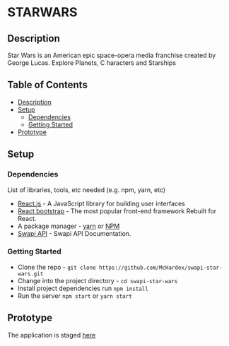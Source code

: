 # STARWARS


## Description
Star Wars is an American epic space-opera media franchise created by George Lucas. Explore Planets, C
haracters and Starships

## Table of Contents

- [Description](#description)
- [Setup](#setup)
  - [Dependencies](#dependencies)
  - [Getting Started](#getting-started)
- [Prototype](#prototype)


## Setup

### Dependencies

List of libraries, tools, etc needed (e.g. npm, yarn, etc)

- [React.js](https://reactjs.org/) - A JavaScript library for building user interfaces
- [React bootstrap](https://react-bootstrap.github.io//) - The most popular front-end framework Rebuilt for React.
- A package manager - [yarn](https://yarnpkg.com/lang/en/) or [NPM](https://www.npmjs.com/)
- [Swapi API](https://swapi.co/) - Swapi API Documentation.

### Getting Started

- Clone the repo - `git clone https://github.com/McHardex/swapi-star-wars.git`
- Change into the project directory - `cd swapi-star-wars`
- Install project dependencies run `npm install`
- Run the server `npm start` or `yarn start`

## Prototype

The application is staged [here](https://starwarsmch.netlify.com)
